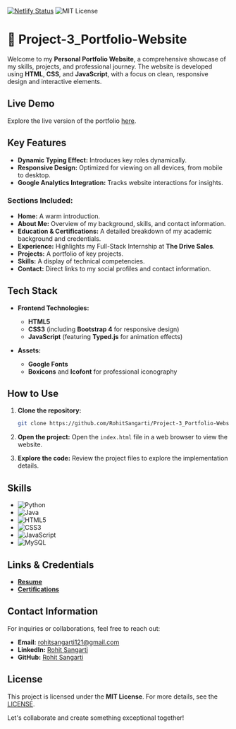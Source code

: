 [![Netlify Status](https://api.netlify.com/api/v1/badges/13566302-c5cb-4f90-afc1-7e3111b078e5/deploy-status)](https://rohithportfoliowebsite.netlify.app/) ![MIT License](https://img.shields.io/badge/License-MIT-blue.svg)

# 🌟 Project-3_Portfolio-Website

Welcome to my **Personal Portfolio Website**, a comprehensive showcase of my skills, projects, and professional journey. The website is developed using **HTML**, **CSS**, and **JavaScript**, with a focus on clean, responsive design and interactive elements.

## Live Demo

Explore the live version of the portfolio [here](https://rohithportfoliowebsite.netlify.app/).

## Key Features

- **Dynamic Typing Effect:** Introduces key roles dynamically.
- **Responsive Design:** Optimized for viewing on all devices, from mobile to desktop.
- **Google Analytics Integration:** Tracks website interactions for insights.

### Sections Included:

- **Home:** A warm introduction.
- **About Me:** Overview of my background, skills, and contact information.
- **Education & Certifications:** A detailed breakdown of my academic background and credentials.
- **Experience:** Highlights my Full-Stack Internship at **The Drive Sales**.
- **Projects:** A portfolio of key projects.
- **Skills:** A display of technical competencies.
- **Contact:** Direct links to my social profiles and contact information.

## Tech Stack

- **Frontend Technologies:**
  - **HTML5**
  - **CSS3** (including **Bootstrap 4** for responsive design)
  - **JavaScript** (featuring **Typed.js** for animation effects)

- **Assets:**
  - **Google Fonts**
  - **Boxicons** and **Icofont** for professional iconography

## How to Use

1. **Clone the repository:**
   ```bash
   git clone https://github.com/RohitSangarti/Project-3_Portfolio-Website.git
   ```

2. **Open the project:**
   Open the `index.html` file in a web browser to view the website.

3. **Explore the code:**
   Review the project files to explore the implementation details.

## Skills

- ![Python](https://img.shields.io/badge/Python-3776AB?style=for-the-badge&logo=python&logoColor=white)
- ![Java](https://img.shields.io/badge/Java-007396?style=for-the-badge&logo=java&logoColor=white)
- ![HTML5](https://img.shields.io/badge/HTML5-E34F26?style=for-the-badge&logo=html5&logoColor=white)
- ![CSS3](https://img.shields.io/badge/CSS3-1572B6?style=for-the-badge&logo=css3&logoColor=white)
- ![JavaScript](https://img.shields.io/badge/JavaScript-F7DF1E?style=for-the-badge&logo=javascript&logoColor=black)
- ![MySQL](https://img.shields.io/badge/MySQL-4479A1?style=for-the-badge&logo=mysql&logoColor=white)

## Links & Credentials

- **[Resume](https://drive.google.com/file/d/1jLIWrqboDRbo-gC_MzSrQOuwdeu0ToRM/view?usp=sharing)**
- **[Certifications](https://drive.google.com/file/d/1xU2dxY0BurNTLz4fV0mCzrTa4AFSAr4_/view?usp=sharing)**

## Contact Information

For inquiries or collaborations, feel free to reach out:

- **Email:** [rohitsangarti121@gmail.com](mailto:rohitsangarti121@gmail.com)
- **LinkedIn:** [Rohit Sangarti](https://www.linkedin.com/in/rohit-sangarti-0a85a8250/)
- **GitHub:** [Rohit Sangarti](https://github.com/RohitSangarti)

## License

This project is licensed under the **MIT License**. For more details, see the [LICENSE](https://bootstrapmade.com/license/).

Let's collaborate and create something exceptional together!
